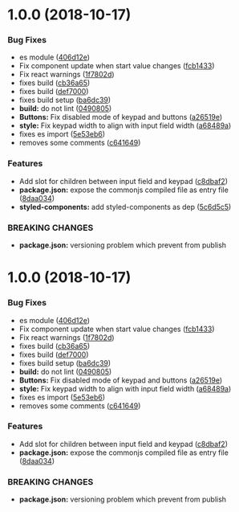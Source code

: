 # 1.0.0 (2018-10-17)


### Bug Fixes

* es module ([406d12e](https://github.com/tillhub/numpad/commit/406d12e))
* Fix component update when start value changes ([fcb1433](https://github.com/tillhub/numpad/commit/fcb1433))
* Fix react warnings ([1f7802d](https://github.com/tillhub/numpad/commit/1f7802d))
* fixes build ([cb36a65](https://github.com/tillhub/numpad/commit/cb36a65))
* fixes build ([def7000](https://github.com/tillhub/numpad/commit/def7000))
* fixes build setup ([ba6dc39](https://github.com/tillhub/numpad/commit/ba6dc39))
* **build:** do not lint ([0490805](https://github.com/tillhub/numpad/commit/0490805))
* **Buttons:** Fix disabled mode of keypad and buttons ([a26519e](https://github.com/tillhub/numpad/commit/a26519e))
* **style:** Fix keypad width to align with input field width ([a68489a](https://github.com/tillhub/numpad/commit/a68489a))
* fixes es import ([5e53eb6](https://github.com/tillhub/numpad/commit/5e53eb6))
* removes some comments ([c641649](https://github.com/tillhub/numpad/commit/c641649))


### Features

* Add slot for children between input field and keypad ([c8dbaf2](https://github.com/tillhub/numpad/commit/c8dbaf2))
* **package.json:** expose the commonjs compiled file as entry file ([8daa034](https://github.com/tillhub/numpad/commit/8daa034))
* **styled-components:** add styled-components as dep ([5c6d5c5](https://github.com/tillhub/numpad/commit/5c6d5c5))


### BREAKING CHANGES

* **package.json:** versioning problem which prevent from publish

# 1.0.0 (2018-10-17)


### Bug Fixes

* es module ([406d12e](https://github.com/tillhub/numpad/commit/406d12e))
* Fix component update when start value changes ([fcb1433](https://github.com/tillhub/numpad/commit/fcb1433))
* Fix react warnings ([1f7802d](https://github.com/tillhub/numpad/commit/1f7802d))
* fixes build ([cb36a65](https://github.com/tillhub/numpad/commit/cb36a65))
* fixes build ([def7000](https://github.com/tillhub/numpad/commit/def7000))
* fixes build setup ([ba6dc39](https://github.com/tillhub/numpad/commit/ba6dc39))
* **build:** do not lint ([0490805](https://github.com/tillhub/numpad/commit/0490805))
* **Buttons:** Fix disabled mode of keypad and buttons ([a26519e](https://github.com/tillhub/numpad/commit/a26519e))
* **style:** Fix keypad width to align with input field width ([a68489a](https://github.com/tillhub/numpad/commit/a68489a))
* fixes es import ([5e53eb6](https://github.com/tillhub/numpad/commit/5e53eb6))
* removes some comments ([c641649](https://github.com/tillhub/numpad/commit/c641649))


### Features

* Add slot for children between input field and keypad ([c8dbaf2](https://github.com/tillhub/numpad/commit/c8dbaf2))
* **package.json:** expose the commonjs compiled file as entry file ([8daa034](https://github.com/tillhub/numpad/commit/8daa034))


### BREAKING CHANGES

* **package.json:** versioning problem which prevent from publish
